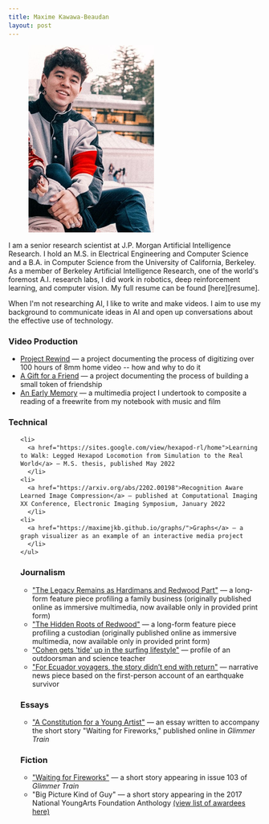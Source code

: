 ```yaml
---
title: Maxime Kawawa-Beaudan
layout: post
---
```

<figure>
  <img alt="Maxime" src="/assets/images/headshot.jpg" width="250"/> 
</figure>
I am a senior research scientist at J.P. Morgan Artificial Intelligence Research. I hold an M.S. in Electrical Engineering and Computer Science and a B.A. in Computer Science from the University of California, Berkeley. As a member of Berkeley Artificial Intelligence Research, one of the world's foremost A.I. research labs, I did work in robotics, deep reinforcement learning, and computer vision. My full resume can be found [here][resume].

When I'm not researching AI, I like to write and make videos. I aim to use my background to communicate ideas in AI and open up conversations about the effective use of technology.

<h3> Video Production </h3>
<ul>
  <li><a href="https://youtu.be/yy-NEx1hGes">Project Rewind</a> — a project documenting the process of digitizing over 100 hours of 8mm home video -- how and why to do it </li>
  <li><a href="https://youtu.be/QJDIGEdWjhQ">A Gift for a Friend</a> — a project documenting the process of building a small token of friendship </li>
  <li><a href="https://youtu.be/qUAGxEM5G9g">An Early Memory</a> — a multimedia project I undertook to composite a reading of a freewrite from my notebook with music and film </li>
  </ul>
  
  <h3> Technical </h3>
  <ul>

    <li>
      <a href="https://sites.google.com/view/hexapod-rl/home">Learning to Walk: Legged Hexapod Locomotion from Simulation to the Real World</a> — M.S. thesis, published May 2022
      </li>
    <li>
      <a href="https://arxiv.org/abs/2202.00198">Recognition Aware Learned Image Compression</a> — published at Computational Imaging XX Conference, Electronic Imaging Symposium, January 2022
      </li>
    <li>
      <a href="https://maximejkb.github.io/graphs/">Graphs</a> — a graph visualizer as an example of an interactive media project
      </li>
    </ul>

<h3> Journalism </h3>
<ul>
  <li><a href="https://issuu.com/redwoodbark/docs/merged__17_/12">"The Legacy Remains as Hardimans and Redwood Part"</a> — a long-form feature piece profiling a family business (originally published online as immersive multimedia, now available only in provided print form)</li>
  <li><a href="https://issuu.com/redwoodbark/docs/september2016/14">"The Hidden Roots of Redwood"</a> — a long-form feature piece profiling a custodian (originally published online as immersive multimedia, now available only in provided print form)</li>
  <li><a href="https://redwoodbark.org/33969/culture/cohen-surfing-lifestyle/">"Cohen gets 'tide' up in the surfing lifestyle"</a> — profile of an outdoorsman and science teacher</li>
  <li><a href="https://redwoodbark.org/27885/culture/ecuador-voyagers-story-didnt-end-return/">"For Ecuador voyagers, the story didn’t end with return"</a> — narrative news piece based on the first-person account of an earthquake survivor </li>
  </ul>

<h3> Essays </h3>
<ul>
  <li><a href="http://www.glimmertrain.com/bulletins/essays/b132beaudan.php">"A Constitution for a Young Artist"</a> — an essay written to accompany the short story "Waiting for Fireworks," published online in <em>Glimmer Train</em> </li>
  </ul>

<h3> Fiction </h3>
<ul>
  <li><a href="https://www.amazon.com/dp/1595530525/ref=cm_sw_em_r_mt_dp_S8E4T2M8YJCPQNS16920">"Waiting for Fireworks"</a> — a short story appearing in issue 103 of <em>Glimmer Train</em> </li>
  <li>"Big Picture Kind of Guy" — a short story appearing in the 2017 National YoungArts Foundation Anthology <a href="https://youngarts.org/wp-content/uploads/2021/06/2017-youngarts-winners-award-level.pdf">(view list of awardees here)</a></li>
  </ul>


[resume]: /assets/resume.pdf
